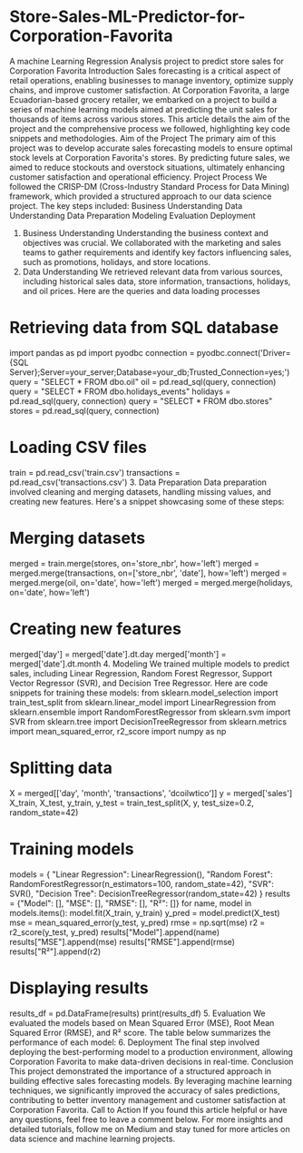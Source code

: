 # Store-Sales-ML-Predictor-for-Corporation-Favorita
A machine Learning Regression Analysis project to predict store sales for Corporation Favorita 
Introduction
Sales forecasting is a critical aspect of retail operations, enabling businesses to manage inventory, optimize supply chains, and improve customer satisfaction. At Corporation Favorita, a large Ecuadorian-based grocery retailer, we embarked on a project to build a series of machine learning models aimed at predicting the unit sales for thousands of items across various stores. This article details the aim of the project and the comprehensive process we followed, highlighting key code snippets and methodologies.
Aim of the Project
The primary aim of this project was to develop accurate sales forecasting models to ensure optimal stock levels at Corporation Favorita's stores. By predicting future sales, we aimed to reduce stockouts and overstock situations, ultimately enhancing customer satisfaction and operational efficiency.
Project Process
We followed the CRISP-DM (Cross-Industry Standard Process for Data Mining) framework, which provided a structured approach to our data science project. The key steps included:
Business Understanding
Data Understanding
Data Preparation
Modeling
Evaluation
Deployment

1. Business Understanding
Understanding the business context and objectives was crucial. We collaborated with the marketing and sales teams to gather requirements and identify key factors influencing sales, such as promotions, holidays, and store locations.
2. Data Understanding
We retrieved relevant data from various sources, including historical sales data, store information, transactions, holidays, and oil prices. Here are the queries and data loading processes
# Retrieving data from SQL database
import pandas as pd
import pyodbc
connection = pyodbc.connect('Driver={SQL Server};Server=your_server;Database=your_db;Trusted_Connection=yes;')
query = "SELECT * FROM dbo.oil"
oil = pd.read_sql(query, connection)
query = "SELECT * FROM dbo.holidays_events"
holidays = pd.read_sql(query, connection)
query = "SELECT * FROM dbo.stores"
stores = pd.read_sql(query, connection)
# Loading CSV files
train = pd.read_csv('train.csv')
transactions = pd.read_csv('transactions.csv')
3. Data Preparation
Data preparation involved cleaning and merging datasets, handling missing values, and creating new features. Here's a snippet showcasing some of these steps:
# Merging datasets
merged = train.merge(stores, on='store_nbr', how='left')
merged = merged.merge(transactions, on=['store_nbr', 'date'], how='left')
merged = merged.merge(oil, on='date', how='left')
merged = merged.merge(holidays, on='date', how='left')
# Creating new features
merged['day'] = merged['date'].dt.day
merged['month'] = merged['date'].dt.month
4. Modeling
We trained multiple models to predict sales, including Linear Regression, Random Forest Regressor, Support Vector Regressor (SVR), and Decision Tree Regressor. Here are code snippets for training these models:
from sklearn.model_selection import train_test_split
from sklearn.linear_model import LinearRegression
from sklearn.ensemble import RandomForestRegressor
from sklearn.svm import SVR
from sklearn.tree import DecisionTreeRegressor
from sklearn.metrics import mean_squared_error, r2_score
import numpy as np
# Splitting data
X = merged[['day', 'month', 'transactions', 'dcoilwtico']]
y = merged['sales']
X_train, X_test, y_train, y_test = train_test_split(X, y, test_size=0.2, random_state=42)
# Training models
models = {
    "Linear Regression": LinearRegression(),
    "Random Forest": RandomForestRegressor(n_estimators=100, random_state=42),
    "SVR": SVR(),
    "Decision Tree": DecisionTreeRegressor(random_state=42)
}
results = {"Model": [], "MSE": [], "RMSE": [], "R²": []}
for name, model in models.items():
    model.fit(X_train, y_train)
    y_pred = model.predict(X_test)
    mse = mean_squared_error(y_test, y_pred)
    rmse = np.sqrt(mse)
    r2 = r2_score(y_test, y_pred)
    results["Model"].append(name)
    results["MSE"].append(mse)
    results["RMSE"].append(rmse)
    results["R²"].append(r2)
# Displaying results
results_df = pd.DataFrame(results)
print(results_df)
5. Evaluation
We evaluated the models based on Mean Squared Error (MSE), Root Mean Squared Error (RMSE), and R² score. The table below summarizes the performance of each model:
6. Deployment
The final step involved deploying the best-performing model to a production environment, allowing Corporation Favorita to make data-driven decisions in real-time.
Conclusion
This project demonstrated the importance of a structured approach in building effective sales forecasting models. By leveraging machine learning techniques, we significantly improved the accuracy of sales predictions, contributing to better inventory management and customer satisfaction at Corporation Favorita.
Call to Action
If you found this article helpful or have any questions, feel free to leave a comment below. For more insights and detailed tutorials, follow me on Medium and stay tuned for more articles on data science and machine learning projects.